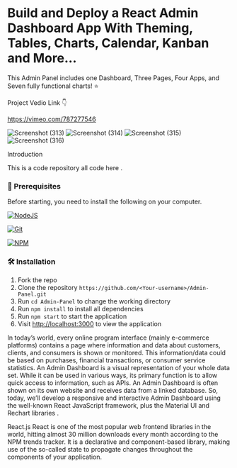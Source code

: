 
# Build and Deploy a React Admin Dashboard App With Theming, Tables, Charts, Calendar, Kanban and More...

This Admin Panel includes one Dashboard, Three Pages, Four Apps, and Seven fully functional charts! ⭐

Project Vedio Link 👇

https://vimeo.com/787277546

![Screenshot (313)](https://user-images.githubusercontent.com/105142693/212274273-9a4273ff-3f91-4547-810b-8bf55d4ac617.png)
![Screenshot (314)](https://user-images.githubusercontent.com/105142693/212274282-050b40be-eea4-45a4-9561-50092b249931.png)
![Screenshot (315)](https://user-images.githubusercontent.com/105142693/212274285-7a59661a-a563-433b-b36d-0873252370fd.png)
![Screenshot (316)](https://user-images.githubusercontent.com/105142693/212274893-7d61f671-6f86-4278-b620-468fde04ab85.png)


Introduction

This is a code repository all code here . 

### 🧾 Prerequisites

Before starting, you need to install the following on your computer.

[![NodeJS](https://img.shields.io/badge/node.js-6DA55F?style=for-the-badge&logo=node.js&logoColor=white)](https://nodejs.org/en/download/)

[![Git](https://img.shields.io/badge/git-%23F05033.svg?style=for-the-badge&logo=git&logoColor=white)](https://git-scm.com/downloads)

[![NPM](https://img.shields.io/badge/NPM-%23000000.svg?style=for-the-badge&logo=npm&logoColor=white)](https://www.npmjs.com/)

### 🛠️ Installation

1. Fork the repo
2. Clone the repository `https://github.com/<Your-username>/Admin-Panel.git`
3. Run `cd Admin-Panel` to change the working directory
4. Run `npm install` to install all dependencies
5. Run `npm start` to start the application
6. Visit [http://localhost:3000](http://localhost:3000) to view the application

In today’s world, every online program interface (mainly e-commerce platforms) contains a page where information and data about customers, clients, and consumers is shown or monitored. This information/data could be based on purchases, financial transactions, or consumer service statistics. An Admin Dashboard is a visual representation of your whole data set. While it can be used in various ways, its primary function is to allow quick access to information, such as APIs. An Admin Dashboard is often shown on its own website and receives data from a linked database.
So, today, we’ll develop a responsive and interactive Admin Dashboard using the well-known React JavaScript framework, plus the Material UI and Rechart libraries .

React.js
React is one of the most popular web frontend libraries in the world, hitting almost 30 million downloads every month according to the NPM trends tracker. It is a declarative and component-based library, making use of the so-called state to propagate changes throughout the components of your application.





